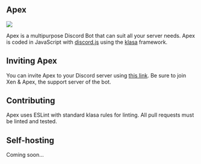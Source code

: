 ## Apex

[<img src="https://canary.discordapp.com/api/guilds/411898639737421824/widget.png?style=banner2">](https://discord.gg/Kcez3AZ)

Apex is a multipurpose Discord Bot that can suit all your server needs. Apex is coded in JavaScript with [discord.js](https://discord.js.org/) using the [klasa](https://klasa.js.org/) framework. 

## Inviting Apex

You can invite Apex to your Discord server using [this link](https://discordapp.com/oauth2/authorize?client_id=331366307872243714&permissions=52228&scope=bot). Be sure to join Xen & Apex, the support server of the bot.

## Contributing

Apex uses ESLint with standard klasa rules for linting. All pull requests must be linted and tested.

## Self-hosting

Coming soon...
